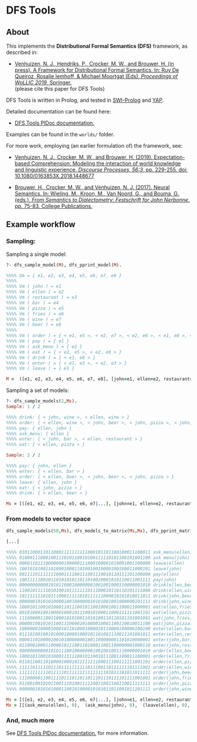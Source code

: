 # DFS Tools

## About

This implements the **Distributional Formal Semantics (DFS)** framework, as described in:

* [Venhuizen, N. J., Hendriks, P., Crocker, M. W., and Brouwer,
H. (in press). A Framework for Distributional Formal Semantics. In: Ruy De Queiroz, Rosalie Iemhoff, & Michael Moortgat (Eds), *Proceedings of WoLLIC 2019*, Springer.](mailto:noortjev@coli.uni-saarland.de)  
(please cite this paper for DFS Tools)

DFS Tools is written in Prolog, and tested in
[SWI-Prolog](http://www.swi-prolog.org/) and
[YAP](https://www.dcc.fc.up.pt/~vsc/yap/).

Detailed documentation can be found here:

* [DFS Tools PlDoc documentation.](docs/index.html)

Examples can be found in the `worlds/` folder.

For more work, employing (an earlier formulation of) the framework, see:

* [Venhuizen, N. J., Crocker, M. W., and Brouwer, H. (2019). Expectation-based Comprehension: Modeling the interaction of world knowledge and linguistic experience. *Discourse Processes, 56:3*, pp. 229-255. doi: 10.1080/0163853X.2018.1448677](https://www.tandfonline.com/doi/full/10.1080/0163853X.2018.1448677)

* [Brouwer, H., Crocker, M. W., and Venhuizen, N. J. (2017). Neural Semantics. In: Wieling, M., Kroon, M., Van Noord, G., and Bouma, G. (eds.), *From Semantics to Dialectometry: Festschrift for John Nerbonne*, pp. 75-83. College Publications.](http://hbrouwer.github.io/papers/Brouwer2017NeuralSemantics.pdf)

## Example workflow

### Sampling:

Sampling a single model:

```prolog
?- dfs_sample_model(M), dfs_pprint_model(M).

%%%% Um = { e1, e2, e3, e4, e5, e6, e7, e8 }
%%%%
%%%% Vm ( john ) = e1
%%%% Vm ( ellen ) = e2
%%%% Vm ( restaurant ) = e3
%%%% Vm ( bar ) = e4
%%%% Vm ( pizza ) = e5
%%%% Vm ( fries ) = e6
%%%% Vm ( wine ) = e7
%%%% Vm ( beer ) = e8
%%%%
%%%% Vm ( order ) = { < e1, e5 >, < e2, e7 >, < e2, e6 >, < e1, e8 >, < e2, e5 > }
%%%% Vm ( pay ) = { e1 }
%%%% Vm ( ask_menu ) = { e2 }
%%%% Vm ( eat ) = { < e2, e5 >, < e2, e6 > }
%%%% Vm ( drink ) = { < e1, e8 > }
%%%% Vm ( enter ) = { < e1, e3 >, < e2, e3 > }
%%%% Vm ( leave ) = { e1 }

M =  ([e1, e2, e3, e4, e5, e6, e7, e8], [john=e1, ellen=e2, restaurant=e3, bar=e4, pizza=e5, fries=e6, wine=e7, ... = ...|...]).
```

Sampling a set of models:

```prolog
?- dfs_sample_models(2,Ms).
Sample: 1 / 2

%%%% drink: { < john, wine >, < ellen, wine > }
%%%% order: { < ellen, wine >, < john, beer >, < john, pizza >, < john, wine >, < ellen, pizza > }
%%%% pay: { ellen, john }
%%%% ask_menu: { ellen }
%%%% enter: { < john, bar >, < ellen, restaurant > }
%%%% eat: { < ellen, pizza > }

Sample: 2 / 2

%%%% pay: { john, ellen }
%%%% enter: { < ellen, bar > }
%%%% order: { < ellen, beer >, < john, beer >, < john, pizza > }
%%%% leave: { ellen, john }
%%%% eat: { < john, pizza > }
%%%% drink: { < ellen, beer > }

Ms = [([e1, e2, e3, e4, e5, e6, e7|...], [john=e1, ellen=e2, restaurant=e3, bar=e4, pizza=e5, fries=e6, ... = ...|...]),  ([e1, e2, e3, e4, e5, e6|...], [john=e1, ellen=e2, restaurant=e3, bar=e4, pizza=e5, ... = ...|...])].
```

### From models to vector space

```prolog
dfs_sample_models(50,Ms), dfs_models_to_matrix(Ms,Mx), dfs_pprint_matrix(Mx).

[...]

%%%% 01011000110110001111111111000101101100100011100011 ask_menu(ellen)
%%%% 01000111000100111010110010100111110101100101001100 ask_menu(john)
%%%% 00001101110000000100000111000100001010001001100000 leave(ellen)
%%%% 10010101001101000100011010010010000100100011000101 leave(john)
%%%% 00111101111111000111100111001110010110111101100000 pay(ellen)
%%%% 10011111001011010101011011010010001010110011001111 pay(john)
%%%% 00000000000101011000100000001001001000110000001010 drink(ellen,beer)
%%%% 11001011111010100101111111011100010110110101111000 drink(ellen,wine)
%%%% 10111111101011100011111010111111000010101010011011 drink(john,beer)
%%%% 00000010101010000100100000010101001001000000101111 drink(john,wine)
%%%% 10001011001010001101110010110010001001100011000001 eat(ellen,fries)
%%%% 00101000100100001000101110010100011000111111001101 eat(ellen,pizza)
%%%% 11100000110011000101010011010100110110101101001001 eat(john,fries)
%%%% 00000100101011001110000101000010001100110010011100 eat(john,pizza)
%%%% 10000001000010001011010001000010110000100000100100 enter(ellen,bar)
%%%% 01110100100101000100001000101101001110011101001011 enter(ellen,restaurant)
%%%% 00001101000010010100000001001100000001101010000001 enter(john,bar)
%%%% 01100010001100001011100110100011001100000001000110 enter(john,restaurant)
%%%% 00000000000101011100100000001001001001110000001010 order(ellen,beer)
%%%% 10001011001010001111110010110010111001100011100001 order(ellen,fries)
%%%% 01101100110100001000101111111100011100111111001101 order(ellen,pizza)
%%%% 11111011111011101111111111011100110111111101111001 order(ellen,wine)
%%%% 11111111111011111011111111111111101011101011011111 order(john,beer)
%%%% 11100000110011110111011011011101110111101111001001 order(john,fries)
%%%% 01100100101011001110100111110011001100110011111111 order(john,pizza)
%%%% 00000010101010001100101000010101011011001011101111 order(john,wine)

Ms = [([e1, e2, e3, e4, e5, e6, e7|...], [john=e1, ellen=e2, restaurant=e3, bar=e4, pizza=e5, fries=e6, ... = ...|...]),  ([e1, e2, e3, e4, e5, e6|...], [john=e1, ellen=e2, restaurant=e3, bar=e4, pizza=e5, ... = ...|...]),  ([e1, e2, e3, e4, e5|...], [john=e1, ellen=e2, restaurant=e3, bar=e4, ... = ...|...]),  ([e1, e2, e3, e4|...], [john=e1, ellen=e2, restaurant=e3, ... = ...|...]),  ([e1, e2, e3|...], [john=e1, ellen=e2, ... = ...|...]),  ([e1, e2|...], [john=e1, ... = ...|...]),  ([e1|...], [... = ...|...]),  ([...|...], [...|...]),  (..., ...)|...],
Mx = [[(ask_menu(ellen), 0),  (ask_menu(john), 0),  (leave(ellen), 0),  (leave(john), 1),  (pay(ellen), 0),  (pay(john), 1),  (drink(..., ...), 0),  (..., ...)|...], [(ask_menu(ellen), 1),  (ask_menu(john), 1),  (leave(ellen), 0),  (leave(john), 0),  (pay(ellen), 0),  (pay(...), 0),  (..., ...)|...], [(ask_menu(ellen), 0),  (ask_menu(john), 0),  (leave(ellen), 0),  (leave(john), 0),  (pay(...), 1),  (..., ...)|...], [(ask_menu(ellen), 1),  (ask_menu(john), 0),  (leave(ellen), 0),  (leave(...), 1),  (..., ...)|...], [(ask_menu(ellen), 1),  (ask_menu(john), 0),  (leave(...), 1),  (..., ...)|...], [(ask_menu(ellen), 0),  (ask_menu(...), 1),  (..., ...)|...], [(ask_menu(...), 0),  (..., ...)|...], [(..., ...)|...], [...|...]|...].
```

### And, much more

See [DFS Tools PlDoc documentation.](docs/index.html) for more information.


